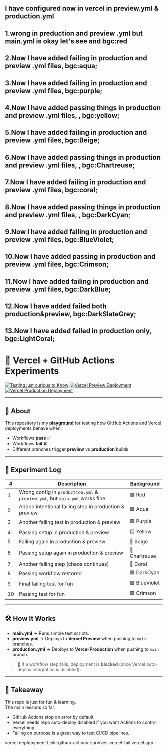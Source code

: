<!-- # Vercel here checking thigs [![Testing just curious to Know](https://github.com/Basudev-Pokharel/github-actions-survives-vercel-fails/actions/workflows/main.yml/badge.svg)](https://github.com/Basudev-Pokharel/github-actions-survives-vercel-fails/actions/workflows/main.yml)
-->
## I have configured now in vercel in **preview.yml** & **production.yml** 

## 1.wrong in preduction and preview .yml but main.yml is okay let's see and bgc:red
## 2.Now I have added failing in production and preview .yml files, bgc:aqua; 
## 3.Now I have added failing in production and preview .yml files, bgc:**purple**; 
## 4.Now I have added passing things in production and preview .yml files, , bgc:yellow; 
## 5.Now I have added failing in production and preview .yml files, bgc:**Beige**; 
## 6.Now I have added passing things in production and preview .yml files, , bgc:Chartreuse; 
## 7.Now I have added failing in production and preview .yml files, bgc:**coral**; 
## 8.Now I have added passing things in production and preview .yml files, , bgc:DarkCyan; 
## 9.Now I have added failing in production and preview .yml files, bgc:**BlueViolet**;  
## 10.Now I have added passing in production and preview .yml files, bgc:**Crimson**; 
## 11.Now I have added failing in production and preview .yml files, bgc:**DarkBlue**;  
## 12.Now I have added failed both production&preview, bgc:**DarkSlateGrey**;  
## 13.Now I have added failed in production only, bgc:**LightCoral**;  



# 🚀 Vercel + GitHub Actions Experiments  

[![Testing just curious to Know](https://github.com/Basudev-Pokharel/github-actions-survives-vercel-fails/actions/workflows/main.yml/badge.svg)](https://github.com/Basudev-Pokharel/github-actions-survives-vercel-fails/actions/workflows/main.yml)
[![Vercel Preview Deployment](https://github.com/Basudev-Pokharel/github-actions-survives-vercel-fails/actions/workflows/preview.yml/badge.svg)](https://github.com/Basudev-Pokharel/github-actions-survives-vercel-fails/actions/workflows/preview.yml) 
[![Vercel Production Deployment](https://github.com/Basudev-Pokharel/github-actions-survives-vercel-fails/actions/workflows/production.yml/badge.svg)](https://github.com/Basudev-Pokharel/github-actions-survives-vercel-fails/actions/workflows/production.yml)

---

## 📖 About
This repository is my **playground** for testing how GitHub Actions and Vercel deployments behave when:  
- Workflows **pass** ✅  
- Workflows **fail** ❌  
- Different branches trigger **preview** vs **production** builds  

---

## 🧪 Experiment Log  

| # | Description | Background |
|---|-------------|------------|
| 1 | Wrong config in `production.yml` & `preview.yml`, but `main.yml` works fine | 🟥 Red |
| 2 | Added intentional failing step in production & preview | 🟦 Aqua |
| 3 | Another failing test in production & preview | 🟪 Purple |
| 4 | Passing setup in production & preview | 🟨 Yellow |
| 5 | Failing again in production & preview | 🤎 Beige |
| 6 | Passing setup again in production & preview | 💚 Chartreuse |
| 7 | Another failing step (chaos continues) | 🧡 Coral |
| 8 | Passing workflow restored | 🟦 DarkCyan |
| 9 | Final failing test for fun | 🟪 BlueViolet |
| 10| Passing test for fun | 🟪 Crimson |

---

## 🛠 How It Works
- **main.yml** → Runs simple test scripts.  
- **preview.yml** → Deploys to **Vercel Preview** when pushing to `main` branches.  
- **production.yml** → Deploys to **Vercel Production** when pushing to `main` branch.  

> 🔑 If a workflow step fails, deployment is **blocked** (once Vercel auto-deploy integration is disabled).  

---



## 🎯 Takeaway
This repo is just for fun & learning.  
The main lessons so far:  
- GitHub Actions stop on error by default.  
- Vercel needs repo auto-deploy disabled if you want Actions to control everything.  
- Failing on purpose is a great way to test CI/CD pipelines.  

vercel deplopyment Link: github-actions-survives-vercel-fail.vercel.app



